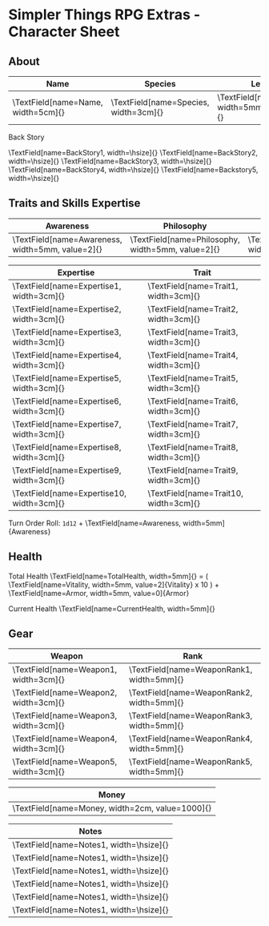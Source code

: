 # Simpler Things RPG Extras - Character Sheet

## About

| Name | Species | Level |
| ---- | ------- | ----- |
| \TextField[name=Name, width=5cm]{} | \TextField[name=Species, width=3cm]{} | \TextField[name=Level, width=5mm, value=1]{} |

Back Story

\TextField[name=BackStory1, width=\hsize]{}
\TextField[name=BackStory2, width=\hsize]{}
\TextField[name=BackStory3, width=\hsize]{}
\TextField[name=BackStory4, width=\hsize]{}
\TextField[name=Backstory5, width=\hsize]{}

## Traits and Skills Expertise

| Awareness | Philosophy | Vitality |
| --------- | ---------- | -------- |
| \TextField[name=Awareness, width=5mm, value=2]{} | \TextField[name=Philosophy, width=5mm, value=2]{} | \TextField[name=Vitality, width=5mm, value=2]{} |

| Expertise | Trait |
| --------- | ----- |
| \TextField[name=Expertise1, width=3cm]{} | \TextField[name=Trait1, width=3cm]{} |
| \TextField[name=Expertise2, width=3cm]{} | \TextField[name=Trait2, width=3cm]{} |
| \TextField[name=Expertise3, width=3cm]{} | \TextField[name=Trait3, width=3cm]{} |
| \TextField[name=Expertise4, width=3cm]{} | \TextField[name=Trait4, width=3cm]{} |
| \TextField[name=Expertise5, width=3cm]{} | \TextField[name=Trait5, width=3cm]{} |
| \TextField[name=Expertise6, width=3cm]{} | \TextField[name=Trait6, width=3cm]{} |
| \TextField[name=Expertise7, width=3cm]{} | \TextField[name=Trait7, width=3cm]{} |
| \TextField[name=Expertise8, width=3cm]{} | \TextField[name=Trait8, width=3cm]{} |
| \TextField[name=Expertise9, width=3cm]{} | \TextField[name=Trait9, width=3cm]{} |
| \TextField[name=Expertise10, width=3cm]{} | \TextField[name=Trait10, width=3cm]{} |

Turn Order Roll: `1d12` + \TextField[name=Awareness, width=5mm]{Awareness}

## Health

Total Health \TextField[name=TotalHealth, width=5mm]{} = ( \TextField[name=Vitality, width=5mm, value=2]{Vitality} x 10 ) + \TextField[name=Armor, width=5mm, value=0]{Armor}

Current Health \TextField[name=CurrentHealth, width=5mm]{}

## Gear

| Weapon | Rank |
| ------ | ---- |
| \TextField[name=Weapon1, width=3cm]{} | \TextField[name=WeaponRank1, width=5mm]{} |
| \TextField[name=Weapon2, width=3cm]{} | \TextField[name=WeaponRank2, width=5mm]{} |
| \TextField[name=Weapon3, width=3cm]{} | \TextField[name=WeaponRank3, width=5mm]{} |
| \TextField[name=Weapon4, width=3cm]{} | \TextField[name=WeaponRank4, width=5mm]{} |
| \TextField[name=Weapon5, width=3cm]{} | \TextField[name=WeaponRank5, width=5mm]{} |

| Money |
| ----- |
| \TextField[name=Money, width=2cm, value=1000]{} |

| Notes |
| ----- |
| \TextField[name=Notes1, width=\hsize]{} |
| \TextField[name=Notes1, width=\hsize]{} |
| \TextField[name=Notes1, width=\hsize]{} |
| \TextField[name=Notes1, width=\hsize]{} |
| \TextField[name=Notes1, width=\hsize]{} |
| \TextField[name=Notes1, width=\hsize]{} |
